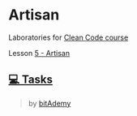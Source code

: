 # Artisan

Laboratories for [Clean Code course](https://github.com/BitAdemy/CleanCode)

Lesson [5 - Artisan](https://github.com/BitAdemy/CleanCode/tree/ARTISAN)

## [💻 Tasks](https://github.com/LabsAdemy/CleanCodeLab/tree/DATA/src/tasks)

> by [bitAdemy](https://bitademy.com)
